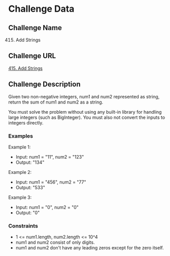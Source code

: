 # Challenge Data

## Challenge Name 
415. Add Strings

## Challenge URL 
[415. Add Strings](https://leetcode.com/problems/add-strings/description/)

## Challenge Description 
Given two non-negative integers, num1 and num2 represented as string, return the sum of num1 and num2 as a string.

You must solve the problem without using any built-in library for handling large integers (such as BigInteger). You must also not convert the inputs to integers directly.

### Examples

Example 1:
- Input: num1 = "11", num2 = "123"
- Output: "134"

Example 2:
- Input: num1 = "456", num2 = "77"
- Output: "533"

Example 3:
- Input: num1 = "0", num2 = "0"
- Output: "0"

### Constraints
- 1 <= num1.length, num2.length <= 10^4
- num1 and num2 consist of only digits.
- num1 and num2 don't have any leading zeros except for the zero itself.
